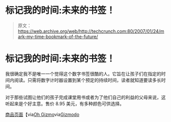# 标记我的时间:未来的书签！

> 原文：<https://web.archive.org/web/http://techcrunch.com:80/2007/01/24/mark-my-time-bookmark-of-the-future/>

# 标记我的时间:未来的书签！

我很确定我不是唯一一个觉得这个数字书签很酷的人。它旨在让孩子们在指定的时间内阅读。只需将数字计时器设置到某个预定的持续时间，读者就知道要读多长时间。

对于那些试图让他们的孩子完成课堂用书或者为了他们自己的利益的父母来说，这听起来是个好主意。售价 8.95 美元，有多种颜色可供选择。

[商品页面](https://web.archive.org/web/20210227171031/http://www.mark-my-time.com/bookmark_product.asp)【via[Oh Gizmo](https://web.archive.org/web/20210227171031/http://www.ohgizmo.com/2007/01/24/mark-my-time-digital-bookmark/)via[Gizmodo](https://web.archive.org/web/20210227171031/http://gizmodo.com/gadgets/gadgets/markmytime-digital-bookmark-alienate-your-kid-in-one-easy-step-231115.php)